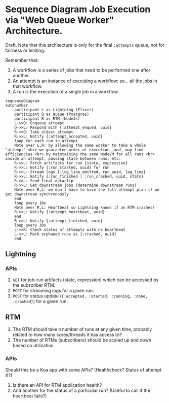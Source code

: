 # Sequence Diagram Job Execution via "Web Queue Worker" Architecture.

Draft. Note that this architecture is only for the final `:attempts` queue, not
for fairness or limiting.

Remember that:

1. A workflow is a series of jobs that need to be performed one after another.
2. An attempt is an instance of executing a workflow: so... all the jobs in that
   workflow.
3. A run is the execution of a single job in a workflow.

```mermaid
sequenceDiagram
autonumber
    participant L as Lightning (Elixir)
    participant Q as Queue (Postgres)
    participant R as RTM (NodeJs)
    L->>Q: Enqueue attempt
    Q->>L: Respond with {:attempt_enqued, uuid}
    R->>Q: Take oldest attempt
    R->>L: Notify {:attempt_accepted, uuid}
    loop for each run in attempt
    Note over L,R: by allowing the same worker to take a whole "attempt" <br> we guarantee order of execution _and_ may find efficiencies <br> by maintaining the same NodeVM for all runs <br> inside an attempt, passing state between runs, etc.
    R->>L: Fetch artifacts for run {state, expression}
    R->>L: Notify {:run_started, uuid} for run
    R->>L: Stream logs {:log_line_emitted, run_uuid, log_line}
    R->>L: Notify {:run_finished | :run_crashed, uuid, stats}
    R->>L: Send final dataclip
    R->>L: Get downstream jobs (determine downstream runs)
    Note over R,L: we don't have to have the full attempt plan if we get downstream synchronously
    end
    loop every 10s
    Note over R,L: Heartbeat so Lightning knows if an RTM crashes?
    R->>L: Notify {:attempt_heartbeat, uuid}
    end
    R->>L: Notify {:attempt_finished, uuid}
    loop every 30s
    L->>R: Check status of attempts with no heartbeat
    L->>L: Mark orphaned runs as {:crashed, uuid}
    end
```

## Lightning

### APIs

1. `GET` for job-run artifacts (state, expression) which can be accessed by the
   subscriber RTM.
2. `POST` for streaming logs for a given run.
3. `POST` for status update (`{:accepted, :started, :running, :done, :crashed}`)
   for a given run.

## RTM

1. The RTM should take `N` number of runs at any given time, probably related to
   how many cores/threads it has access to?
2. The number of RTMs (subscribers) should be scaled up and down based on
   utilization.

### APIs

Should this be a Koa app with some APIs? (Healthcheck? Status of attempt X?)

1. Is there an API for RTM application health?
2. And another for the status of a particular run? (Useful to call if the
   heartbeat fails?)

